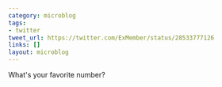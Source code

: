 ```yaml
---
category: microblog
tags:
- twitter
tweet_url: https://twitter.com/ExMember/status/28533777126
links: []
layout: microblog
---
```

What's your favorite number?
